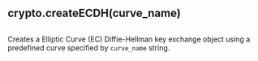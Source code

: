 ## crypto.createECDH(curve\_name)

## 

Creates a Elliptic Curve (EC) Diffie-Hellman key exchange object using a
predefined curve specified by `curve_name` string.